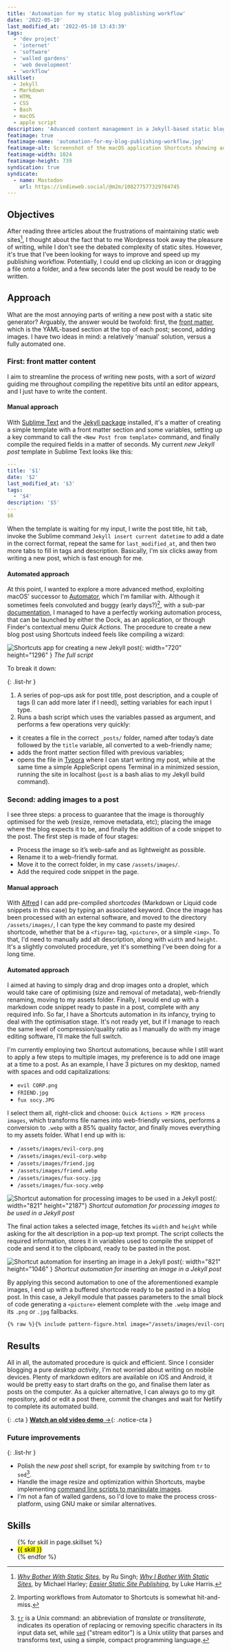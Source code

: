 ```yaml
---
title: 'Automation for my static blog publishing workflow'
date: '2022-05-10'
last_modified_at: '2022-05-10 13:43:39'
tags:
  - 'dev project'
  - 'internet'
  - 'software'
  - 'walled gardens'
  - 'web development'
  - 'workflow'
skillset:
  - Jekyll
  - Markdown
  - HTML
  - CSS
  - Bash
  - macOS
  - apple script
description: 'Advanced content management in a Jekyll-based static blog, using automation on macOS.'
featimage: true
featimage-name: 'automation-for-my-blog-publishing-workflow.jpg'
featimage-alt: Screenshot of the macOS application Shortcuts showing automation routines
featimage-width: 1024
featimage-height: 739
syndication: true
syndicate:
  - name: Mastodon
    url: https://indieweb.social/@m2m/108277577329784745
---
```

## Objectives

After reading three articles about the frustrations of maintaining static web sites[^1], I thought about the fact that to me Wordpress took away the pleasure of writing, while I don't see the debated complexity of static sites. However, it's true that I’ve been looking for ways to improve and speed up my publishing workflow. Potentially, I could end up clicking an icon or dragging a file onto a folder, and a few seconds later the post would be ready to be written.

## Approach

What are the most annoying parts of writing a new post with a static site generator? Arguably, the answer would be twofold: first, the [front matter](https://jekyllrb.com/docs/front-matter/), which is the YAML-based section at the top of each post; second, adding images. I have two ideas in mind: a relatively 'manual' solution, versus a fully automated one.

### First: front matter content

I aim to streamline the process of writing new posts, with a sort of *wizard* guiding me throughout compiling the repetitive bits until an editor appears, and I just have to write the content.

#### Manual approach

With [Sublime Text](https://www.sublimetext.com) and the [Jekyll package](https://packagecontrol.io/packages/Jekyll) installed, it's a matter of creating a simple template with a front matter section and some variables, setting up a key command to call the `<New Post from template>` command, and finally compile the required fields in a matter of seconds. My current _new Jekyll post_ template in Sublime Text looks like this:

```yaml
---
title: '$1'
date: '$2'
last_modified_at: '$3'
tags:
  - '$4'
description: '$5'
---
$6
```

When the template is waiting for my input, I write the post title, hit <kbd>tab</kbd>, invoke the Sublime command `Jekyll insert current datetime` to add a date in the correct format, repeat the same for `last_modified_at`, and then two more tabs to fill in tags and description. Basically, I'm six clicks away from writing a new post, which is fast enough for me.

#### Automated approach

At this point, I wanted to explore a more advanced method, exploiting macOS’ successor to [Automator](https://support.apple.com/guide/automator/welcome/mac), which I'm familiar with. Although it sometimes feels convoluted and buggy (early days?)[^2], with a sub-par [documentation](https://support.apple.com/guide/shortcuts-mac/welcome/mac), I managed to have a perfectly working automation process, that can be launched by either the Dock, as an application, or through Finder's contextual menu _Quick Actions_. The procedure to create a new blog post using Shortcuts indeed feels like compiling a wizard:

![Shortcuts app for creating a new Jekyll post](/assets/images/jekyll-automations-new-post.jpg){: width="720" height="1296" }
_The full script_

To break it down:

{: .list-hr }
1. A series of pop-ups ask for post title, post description, and a couple of tags (I can add more later if I need), setting variables for each input I type.
2. Runs a bash script which uses the variables passed as argument, and performs a few operations very quickly:
  - it creates a file in the correct `_posts/` folder, named after today’s date followed by the `title` variable, all converted to a web-friendly name;
  - adds the front matter section filled with previous variables;
  - opens the file in [Typora](https://typora.io) where I can start writing my post, while at the same time a simple AppleScript opens Terminal in a minimized session, running the site in localhost (`post` is a bash alias to my Jekyll build command).

### Second: adding images to a post

I see three steps: a process to guarantee that the image is thoroughly optimised for the web (resize, remove metadata, etc); placing the image where the blog expects it to be, and finally the addition of a code snippet to the post. The first step is made of four stages:

- Process the image so it’s web-safe and as lightweight as possible.
- Rename it to a web-friendly format.
- Move it to the correct folder, in my case `/assets/images/`.
- Add the required code snippet in the page.

#### Manual approach

With [Alfred](https://www.alfredapp.com) I can add pre-compiled _shortcodes_ (Markdown or Liquid code snippets in this case) by typing an associated keyword. Once the image has been processed with an external software, and moved to the directory `/assets/images/`, I can type the key command to paste my desired shortcode, whether that be a `<figure>` tag, `<picture>`, or a simple `<img>`. To that, I'd need to manually add alt description, along with `width` and `height`. It's a slightly convoluted procedure, yet it's something I've been doing for a long time.

#### Automated approach

I aimed at having to simply drag and drop images onto a droplet, which would take care of optimising (size and removal of metadata), web-friendly renaming, moving to my assets folder. Finally, I would end up with a markdown code snippet ready to paste in a post, complete with any required info. So far, I have a Shortcuts automation in its infancy, trying to deal with the optimisation stage. It's not ready yet, but if I manage to reach the same level of compression/quality ratio as I manually do with my image editing software, I’ll make the full switch. 

I'm currently employing two Shortcut automations, because while I still want to apply a few steps to multiple images, my preference is to add one image at a time to a post. As an example, I have 3 pictures on my desktop, named with spaces and odd capitalizations:

- `evil CORP.png`
- `FRIEND.jpg`
- `fux socy.JPG`

I select them all, right-click and choose: `Quick Actions > M2M process images`, which transforms file names into web-friendly versions, performs a conversion to `.webp` with a 85% quality factor, and finally moves everything to my assets folder. What I end up with is:

- `/assets/images/evil-corp.png`
- `/assets/images/evil-corp.webp`
- `/assets/images/friend.jpg`
- `/assets/images/friend.webp`
- `/assets/images/fux-socy.jpg`
- `/assets/images/fux-socy.webp`

![Shortcut automation for processing images to be used in a Jekyll post](/assets/images/jekyll-automations-process-images.jpg){: width="821" height="2187"}
_Shortcut automation for processing images to be used in a Jekyll post_

The final action takes a selected image, fetches its `width` and `height` while asking for the alt description in a pop-up text prompt. The script collects the required information, stores it in variables used to compile the snippet of code and send it to the clipboard, ready to be pasted in the post.

![Shortcut automation for inserting an image in a Jekyll post](/assets/images/jekyll-automations-insert-figure.jpg){: width="821" height="1046" }
*Shortcut automation for inserting an image in a Jekyll post*

By applying this second automation to one of the aforementioned example images, I end up with a buffered shortcode ready to be pasted in a blog post. In this case, a Jekyll module that passes parameters to the small block of code generating a `<picture>` element complete with the `.webp` image and its `.png` or `.jpg` fallbacks.

```html
{% raw %}{% include pattern-figure.html image="/assets/images/evil-corp.png" alt="this is the alt" caption="a caption here" width="1024" height="768" %}{% endraw %}
```

## Results

All in all, the automated procedure is quick and efficient. Since I consider blogging a pure _desktop activity_, I'm not worried about writing on mobile devices. Plenty of markdown editors are available on iOS and Android, it would be pretty easy to start drafts on the go, and finalise them later as posts on the computer. As a quicker alternative, I can always go to my git repository, add or edit a post there, commit the changes and wait for Netlify to complete its automated build.

{: .cta }
[**Watch an old video demo**&nbsp;&rarr;](https://www.youtube.com/watch?v=K0AKv7aIxP8){: .notice-cta }

### Future improvements

{: .list-hr }
- Polish the *new post* shell script, for example by switching from `tr` to `sed`[^3].
- Handle the image resize and optimization within Shortcuts, maybe implementing [command line scripts to manipulate images](https://css-tricks.com/converting-and-optimizing-images-from-the-command-line/).
- I'm not a fan of walled gardens, so I'd love to make the process cross-platform, using GNU make or similar alternatives.

## Skills

<ul class="list-inline">
  {% for skill in page.skillset %}
  <li><mark>{{ skill }}</mark></li>
  {% endfor %}
</ul>

[^1]: [_Why Bother With Static Sites_](https://rusingh.com/why-bother-with-static-sites/), by Ru Singh; [_Why I Bother With Static Sites_](https://michaelharley.net/posts/2022/03/10/why-i-bother-with-static-sites/), by Michael Harley; [_Easier Static Site Publishing_](https://www.lkhrs.com/blog/2022/04/easier-static-site-publishing/), by Luke Harris.
[^2]: Importing workflows from Automator to Shortcuts is somewhat hit-and-miss.
[^3]: [`tr`](https://en.wikipedia.org/wiki/Tr_(Unix)) is a Unix command: an abbreviation of _translate_ or _transliterate_, indicates its operation of replacing or removing specific characters in its input data set, while [`sed`](https://en.wikipedia.org/wiki/Sed) ("stream editor") is a Unix utility that parses and transforms text, using a simple, compact programming language.
